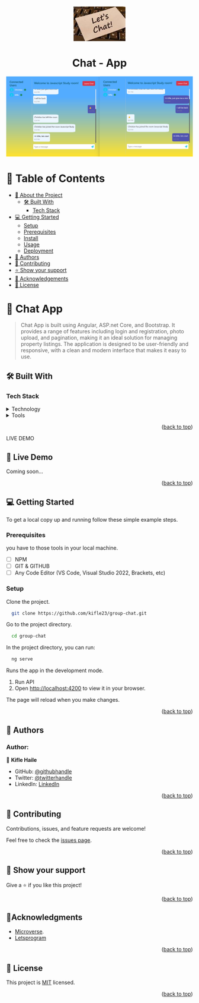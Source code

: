 <a name="readme-top"></a>

<div align="center">
  <img src="./Client/src/assets/images/chat.jpeg" alt="logo" width="140"  height="auto" />
  <h1><b>Chat - App</b></h1>
</div>
<div align="center">
  <img src="./Client/src/assets/images/chat_img.jpg" alt="cover"   height="auto" />
</div>

# 📗 Table of Contents

- [📖 About the Project](#about-project)
  - [🛠 Built With](#built-with)
    - [Tech Stack](#tech-stack)
    <!-- - [Key Features](#key-features) -->
  <!-- - [🚀 Live Demo](#live-demo) -->
- [💻 Getting Started](#getting-started)
  - [Setup](#setup)
  - [Prerequisites](#prerequisites)
  - [Install](#install)
  - [Usage](#usage)
  - [Deployment](#triangular_flag_on_post-deployment)
- [👥 Authors](#authors)
- [🤝 Contributing](#contributing)
- [⭐️ Show your support](#support)
- [🔭 Acknowledgements](#acknowledgements)
- [📝 License](#license)

<!-- PROJECT DESCRIPTION -->

# 🎯 Chat App<a name="about-project"></a>

> Chat App is built using Angular, ASP.net Core, and Bootstrap. It provides a range of features including login and registration, photo upload, and pagination, making it an ideal solution for managing property listings. The application is designed to be user-friendly and responsive, with a clean and modern interface that makes it easy to use.

## 🛠 Built With <a name="built-with"></a>

### Tech Stack <a name="tech-stack"></a>

<details>
  <summary>Technology</summary>
  <ul>
    <li>Angular</li>
    <li>Bootstrap 5</li>
    <li>SignalR</li>
    <li>.NET 7</li>
  </ul>
</details>

<details>
  <summary>Tools</summary>
  <ul>
    <li>VS Code</li>
    <li>Visual Studio Community 2022</li>
    <li>Git</li>
  </ul>
</details>

<p align="right">(<a href="#readme-top">back to top</a>)</p>

LIVE DEMO

## 🚀 Live Demo <a name="live-demo"></a>

<!-- - [Live Demo Link](https://housing-app-ang.web.app/) -->
Coming soon...

<p align="right">(<a href="#readme-top">back to top</a>)</p>

<!-- GETTING STARTED -->

## 💻 Getting Started <a name="getting-started"></a>

To get a local copy up and running follow these simple example steps.

### Prerequisites

you have to those tools in your local machine.

- [ ] NPM
- [ ] GIT & GITHUB
- [ ] Any Code Editor (VS Code, Visual Studio 2022, Brackets, etc)

### Setup

Clone the project.

```bash
  git clone https://github.com/kifle23/group-chat.git
```

Go to the project directory.

```bash
  cd group-chat
```

In the project directory, you can run:

```bash
  ng serve
```

Runs the app in the development mode.
1. Run API
2. Open [http://localhost:4200](http://localhost:4200) to view it in your browser.

The page will reload when you make changes.

<p align="right">(<a href="#readme-top">back to top</a>)</p>

<!-- AUTHORS -->

## 👥 Authors <a name="authors"></a>

### Author:

👤 **Kifle Haile**

- GitHub: [@githubhandle](https://github.com/kifle23)
- Twitter: [@twitterhandle](https://twitter.com/KifleHaile12)
- LinkedIn: [LinkedIn](https://www.linkedin.com/in/kifle-haile)
<p align="right">(<a href="#readme-top">back to top</a>)</p>

<!-- CONTRIBUTING -->

## 🤝 Contributing <a name="contributing"></a>

Contributions, issues, and feature requests are welcome!

Feel free to check the [issues page](https://github.com/kifle23/group-chat/issues).

<p align="right">(<a href="#readme-top">back to top</a>)</p>

<!-- SUPPORT -->

## 👋 Show your support <a name="support"></a>

Give a ⭐️ if you like this project!

<p align="right">(<a href="#readme-top">back to top</a>)</p>

<!-- ACKNOWLEDGEMENTS -->

## 🔭Acknowledgments <a name="acknowledgements"></a>

- [Microverse](https://www.microverse.org/).
- [Letsprogram](https://letsprogram.in/home)

<p align="right">(<a href="#readme-top">back to top</a>)</p>

## 📝 License <a name="license"></a>

This project is [MIT](./LICENSE) licensed.

<p align="right">(<a href="#readme-top">back to top</a>)</p>

